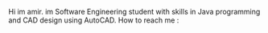 Hi im amir.
im Software Engineering student
with skills in Java programming and CAD design using AutoCAD.
How to reach me :
